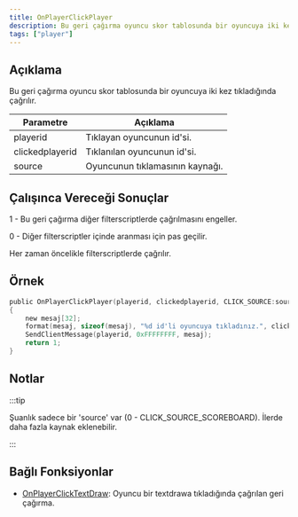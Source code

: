 ```yaml
---
title: OnPlayerClickPlayer
description: Bu geri çağırma oyuncu skor tablosunda bir oyuncuya iki kez tıkladığında çağrılır.
tags: ["player"]
---
```


## Açıklama

Bu geri çağırma oyuncu skor tablosunda bir oyuncuya iki kez tıkladığında çağrılır.

| Parametre              | Açıklama                        |
| --------------- | ------------------------------- |
| playerid        | Tıklayan oyuncunun id'si.       |
| clickedplayerid | Tıklanılan oyuncunun id'si.     |
| source          | Oyuncunun tıklamasının kaynağı. |

## Çalışınca Vereceği Sonuçlar

1 - Bu geri çağırma diğer filterscriptlerde çağrılmasını engeller.

0 - Diğer filterscriptler içinde aranması için pas geçilir.

Her zaman öncelikle filterscriptlerde çağrılır.

## Örnek

```c
public OnPlayerClickPlayer(playerid, clickedplayerid, CLICK_SOURCE:source)
{
    new mesaj[32];
    format(mesaj, sizeof(mesaj), "%d id'li oyuncuya tıkladınız.", clickedplayerid);
    SendClientMessage(playerid, 0xFFFFFFFF, mesaj);
    return 1;
}
```

## Notlar

:::tip

Şuanlık sadece bir 'source' var (0 - CLICK_SOURCE_SCOREBOARD). İlerde daha fazla kaynak eklenebilir.

:::

## Bağlı Fonksiyonlar

- [OnPlayerClickTextDraw](OnPlayerClickTextDraw.md): Oyuncu bir textdrawa tıkladığında çağrılan geri çağırma.
